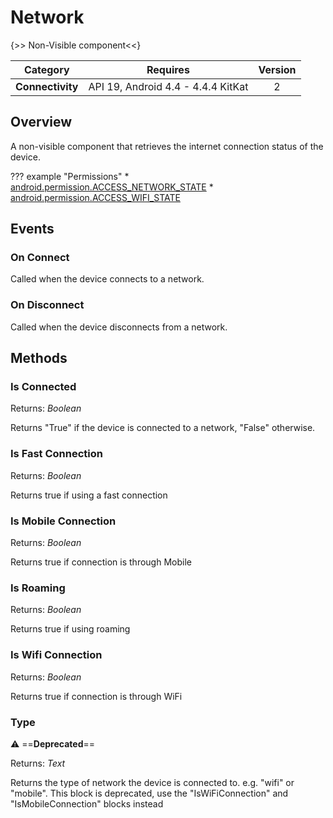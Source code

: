 # Network

{>> Non-Visible component<<}

| Category | Requires | Version |
|:--------:|:-------:|:--------:|
|**Connectivity**|<span class="chip chip-any">API 19, Android 4.4 - 4.4.4 KitKat</span>|<span class="chip chip-number">2</span>|

## Overview

A non-visible component that retrieves the internet connection status of the device.

??? example "Permissions"
    * [android.permission.ACCESS_NETWORK_STATE](https://developer.android.com/reference/android/Manifest.permission.html#ACCESS_NETWORK_STATE)
    * [android.permission.ACCESS_WIFI_STATE](https://developer.android.com/reference/android/Manifest.permission.html#ACCESS_WIFI_STATE)

## Events

### On Connect

Called when the device connects to a network.

<div class="block" ai2-block="event" not-rendered="true" value="%7B%22componentName%22:%20%22Network%22,%20%22name%22:%20%22On%20Connect%22,%20%22param%22:%20%5B%5D%7D"></div>

### On Disconnect

Called when the device disconnects from a network.

<div class="block" ai2-block="event" not-rendered="true" value="%7B%22componentName%22:%20%22Network%22,%20%22name%22:%20%22On%20Disconnect%22,%20%22param%22:%20%5B%5D%7D"></div>

## Methods

### Is Connected

<span class="chip chip-boolean">Returns: <i>Boolean</i></span>

Returns "True" if the device is connected to a network, "False" otherwise.

<div class="block" ai2-block="method" not-rendered="true" value="%7B%22componentName%22:%20%22Network%22,%20%22name%22:%20%22Is%20Connected%22,%20%22output%22:%20true,%20%22param%22:%20%5B%5D%7D"></div>

### Is Fast Connection

<span class="chip chip-boolean">Returns: <i>Boolean</i></span>

Returns true if using a fast connection

<div class="block" ai2-block="method" not-rendered="true" value="%7B%22componentName%22:%20%22Network%22,%20%22name%22:%20%22Is%20Fast%20Connection%22,%20%22output%22:%20true,%20%22param%22:%20%5B%5D%7D"></div>

### Is Mobile Connection

<span class="chip chip-boolean">Returns: <i>Boolean</i></span>

Returns true if connection is through Mobile

<div class="block" ai2-block="method" not-rendered="true" value="%7B%22componentName%22:%20%22Network%22,%20%22name%22:%20%22Is%20Mobile%20Connection%22,%20%22output%22:%20true,%20%22param%22:%20%5B%5D%7D"></div>

### Is Roaming

<span class="chip chip-boolean">Returns: <i>Boolean</i></span>

Returns true if using roaming

<div class="block" ai2-block="method" not-rendered="true" value="%7B%22componentName%22:%20%22Network%22,%20%22name%22:%20%22Is%20Roaming%22,%20%22output%22:%20true,%20%22param%22:%20%5B%5D%7D"></div>

### Is Wifi Connection

<span class="chip chip-boolean">Returns: <i>Boolean</i></span>

Returns true if connection is through WiFi

<div class="block" ai2-block="method" not-rendered="true" value="%7B%22componentName%22:%20%22Network%22,%20%22name%22:%20%22Is%20Wifi%20Connection%22,%20%22output%22:%20true,%20%22param%22:%20%5B%5D%7D"></div>

### Type

:warning: ==**Deprecated**==

<span class="chip chip-text">Returns: <i>Text</i></span>

Returns the type of network the device is connected to. e.g. "wifi" or "mobile". This block is deprecated, use the "IsWiFiConnection" and "IsMobileConnection" blocks instead

<div class="block" ai2-block="method" not-rendered="true" value="%7B%22componentName%22:%20%22Network%22,%20%22name%22:%20%22Type%22,%20%22output%22:%20true,%20%22param%22:%20%5B%5D%7D"></div>
